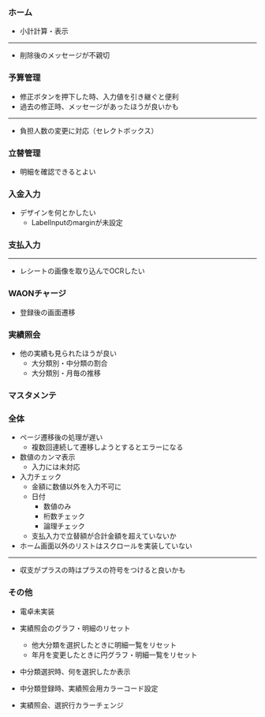 ### ホーム
- 小計計算・表示
---
- 削除後のメッセージが不親切

### 予算管理
- 修正ボタンを押下した時、入力値を引き継ぐと便利
- 過去の修正時、メッセージがあったほうが良いかも
---
- 負担人数の変更に対応（セレクトボックス）

### 立替管理
- 明細を確認できるとよい

### 入金入力
- デザインを何とかしたい
    - LabelInputのmarginが未設定

### 支払入力
---
- レシートの画像を取り込んでOCRしたい

### WAONチャージ
- 登録後の画面遷移

### 実績照会
- 他の実績も見られたほうが良い
    - 大分類別・中分類の割合
    - 大分類別・月毎の推移

### マスタメンテ

### 全体
- ページ遷移後の処理が遅い
    - 複数回連続して遷移しようとするとエラーになる
- 数値のカンマ表示
    - 入力には未対応
- 入力チェック
    - 金額に数値以外を入力不可に
    - 日付
        - 数値のみ
        - 桁数チェック
        - 論理チェック
    - 支払入力で立替額が合計金額を超えていないか
- ホーム画面以外のリストはスクロールを実装していない
---
- 収支がプラスの時はプラスの符号をつけると良いかも

### その他
- 電卓未実装

- 実績照会のグラフ・明細のリセット
    - 他大分類を選択したときに明細一覧をリセット
    - 年月を変更したときに円グラフ・明細一覧をリセット
- 中分類選択時、何を選択したか表示
- 中分類登録時、実績照会用カラーコード設定
- 実績照会、選択行カラーチェンジ
